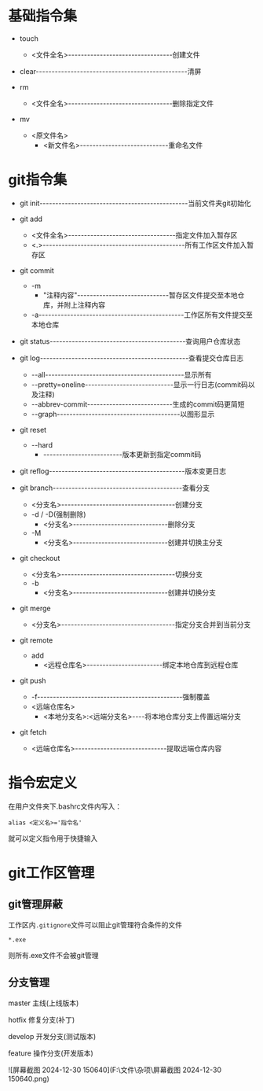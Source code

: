 # 基础指令集

+ touch
  + <文件全名>---------------------------------创建文件

+ clear------------------------------------------------清屏
+ rm
  + <文件全名>---------------------------------删除指定文件
+ mv
  + <原文件名>
    + <新文件名>----------------------------重命名文件


# git指令集

+ git init-----------------------------------------------当前文件夹git初始化
+ git add
  + <文件全名>----------------------------------指定文件加入暂存区
  + <.>---------------------------------------------所有工作区文件加入暂存区
+ git commit
  + -m
    + "注释内容"-----------------------------暂存区文件提交至本地仓库，并附上注释内容
  + -a----------------------------------------------工作区所有文件提交至本地仓库
+ git status-------------------------------------------查询用户仓库状态
+ git log-----------------------------------------------查看提交仓库日志
  + --all--------------------------------------------显示所有
  + --pretty=oneline----------------------------显示一行日志(commit码以及注释)
  + --abbrev-commit---------------------------生成的commit码更简短
  + --graph---------------------------------------以图形显示
+ git reset
  + --hard 
    + <commitID>-------------------------版本更新到指定commit码
+ git reflog-------------------------------------------版本变更日志
+ git branch-----------------------------------------查看分支
  + <分支名>------------------------------------创建分支
  + -d / -D(强制删除)
    + <分支名>------------------------------删除分支
  + -M
    + <分支名>------------------------------创建并切换主分支
+ git checkout
  + <分支名>------------------------------------切换分支
  + -b
    + <分支名>------------------------------创建并切换分支
+ git merge
  + <分支名>------------------------------------指定分支合并到当前分支
+ git remote
  + add
    + <远程仓库名>------------------------绑定本地仓库到远程仓库

+ git push
  + -f----------------------------------------------强制覆盖
  + <远端仓库名>
    + <本地分支名>:<远端分支名>----将本地仓库分支上传置远端分支
  
+ git fetch
  + <远端仓库名>-----------------------------提取远端仓库内容 
  



# 指令宏定义

在用户文件夹下.bashrc文件内写入：

```
alias <定义名>='指令名'
```

就可以定义指令用于快捷输入

# git工作区管理

## git管理屏蔽

工作区内`.gitignore`文件可以阻止git管理符合条件的文件

```.gitignore
*.exe
```

则所有.exe文件不会被git管理

## 分支管理

master	  主线(上线版本)

hotfix	     修复分支(补丁)

develop	 开发分支(测试版本)

feature	  操作分支(开发版本)

![屏幕截图 2024-12-30 150640](F:\文件\杂项\屏幕截图 2024-12-30 150640.png)